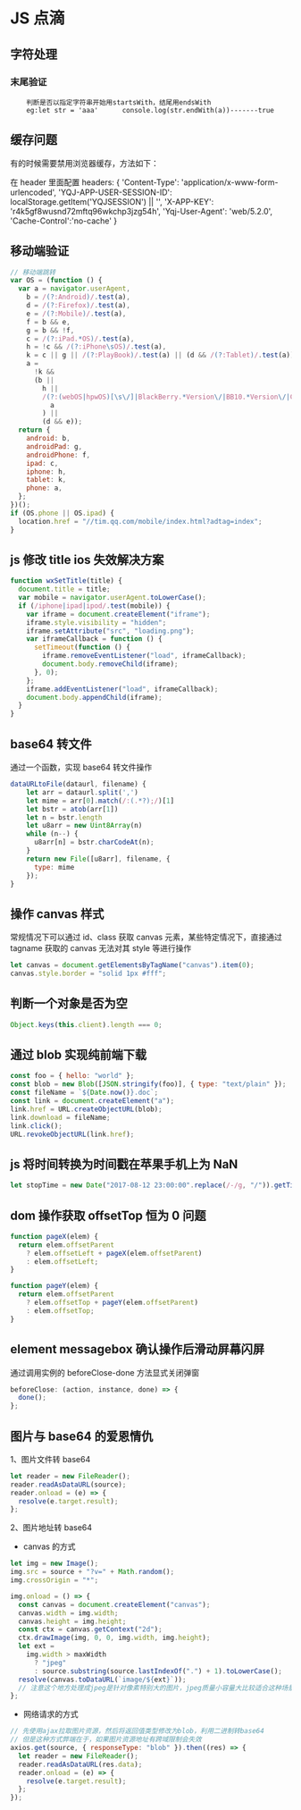 # JS 点滴

## 字符处理

### 末尾验证

```
    判断是否以指定字符串开始用startsWith，结尾用endsWith
    eg:let str = 'aaa'      console.log(str.endWith(a))-------true
```

## 缓存问题

有的时候需要禁用浏览器缓存，方法如下：

在 header 里面配置
headers: {
'Content-Type': 'application/x-www-form-urlencoded',
'YQJ-APP-USER-SESSION-ID': localStorage.getItem('YQJSESSION') || '',
'X-APP-KEY': 'r4k5gf8wusnd72mftq96wkchp3jzg54h',
'Yqj-User-Agent': 'web/5.2.0',
'Cache-Control':'no-cache'
}

## 移动端验证

```js
// 移动端跳转
var OS = (function () {
  var a = navigator.userAgent,
    b = /(?:Android)/.test(a),
    d = /(?:Firefox)/.test(a),
    e = /(?:Mobile)/.test(a),
    f = b && e,
    g = b && !f,
    c = /(?:iPad.*OS)/.test(a),
    h = !c && /(?:iPhone\sOS)/.test(a),
    k = c || g || /(?:PlayBook)/.test(a) || (d && /(?:Tablet)/.test(a)),
    a =
      !k &&
      (b ||
        h ||
        /(?:(webOS|hpwOS)[\s\/]|BlackBerry.*Version\/|BB10.*Version\/|CriOS\/)/.test(
          a
        ) ||
        (d && e));
  return {
    android: b,
    androidPad: g,
    androidPhone: f,
    ipad: c,
    iphone: h,
    tablet: k,
    phone: a,
  };
})();
if (OS.phone || OS.ipad) {
  location.href = "//tim.qq.com/mobile/index.html?adtag=index";
}
```

## js 修改 title ios 失效解决方案

```js
function wxSetTitle(title) {
  document.title = title;
  var mobile = navigator.userAgent.toLowerCase();
  if (/iphone|ipad|ipod/.test(mobile)) {
    var iframe = document.createElement("iframe");
    iframe.style.visibility = "hidden";
    iframe.setAttribute("src", "loading.png");
    var iframeCallback = function () {
      setTimeout(function () {
        iframe.removeEventListener("load", iframeCallback);
        document.body.removeChild(iframe);
      }, 0);
    };
    iframe.addEventListener("load", iframeCallback);
    document.body.appendChild(iframe);
  }
}
```

## base64 转文件

通过一个函数，实现 base64 转文件操作

```js
dataURLtoFile(dataurl, filename) {
    let arr = dataurl.split(',')
    let mime = arr[0].match(/:(.*?);/)[1]
    let bstr = atob(arr[1])
    let n = bstr.length
    let u8arr = new Uint8Array(n)
    while (n--) {
      u8arr[n] = bstr.charCodeAt(n);
    }
    return new File([u8arr], filename, {
      type: mime
    });
}
```

## 操作 canvas 样式

常规情况下可以通过 id、class 获取 canvas 元素，某些特定情况下，直接通过 tagname 获取的 canvas 无法对其 style 等进行操作

```js
let canvas = document.getElementsByTagName("canvas").item(0);
canvas.style.border = "solid 1px #fff";
```

## 判断一个对象是否为空

```js
Object.keys(this.client).length === 0;
```

## 通过 blob 实现纯前端下载

```js
const foo = { hello: "world" };
const blob = new Blob([JSON.stringify(foo)], { type: "text/plain" });
const fileName = `${Date.now()}.doc`;
const link = document.createElement("a");
link.href = URL.createObjectURL(blob);
link.download = fileName;
link.click();
URL.revokeObjectURL(link.href);
```

## js 将时间转换为时间戳在苹果手机上为 NaN

```js
let stopTime = new Date("2017-08-12 23:00:00".replace(/-/g, "/")).getTime();
```

## dom 操作获取 offsetTop 恒为 0 问题

```js
function pageX(elem) {
  return elem.offsetParent
    ? elem.offsetLeft + pageX(elem.offsetParent)
    : elem.offsetLeft;
}

function pageY(elem) {
  return elem.offsetParent
    ? elem.offsetTop + pageY(elem.offsetParent)
    : elem.offsetTop;
}
```

## element messagebox 确认操作后滑动屏幕闪屏

通过调用实例的 beforeClose-done 方法显式关闭弹窗

```js
beforeClose: (action, instance, done) => {
  done();
};
```

## 图片与 base64 的爱恩情仇

1、图片文件转 base64

```js
let reader = new FileReader();
reader.readAsDataURL(source);
reader.onload = (e) => {
  resolve(e.target.result);
};
```

2、图片地址转 base64

- canvas 的方式

```js
let img = new Image();
img.src = source + "?v=" + Math.random();
img.crossOrigin = "*";

img.onload = () => {
  const canvas = document.createElement("canvas");
  canvas.width = img.width;
  canvas.height = img.height;
  const ctx = canvas.getContext("2d");
  ctx.drawImage(img, 0, 0, img.width, img.height);
  let ext =
    img.width > maxWidth
      ? "jpeg"
      : source.substring(source.lastIndexOf(".") + 1).toLowerCase();
  resolve(canvas.toDataURL(`image/${ext}`));
  // 注意这个地方处理成jpeg是针对像素特别大的图片，jpeg质量小容量大比较适合这种场景，但是这样会改变filetype不做常用
};
```

- 网络请求的方式

```js
// 先使用ajax拉取图片资源，然后将返回值类型修改为blob，利用二进制转base64
// 但是这种方式弊端在于，如果图片资源地址有跨域限制会失效
axios.get(source, { responseType: "blob" }).then((res) => {
  let reader = new FileReader();
  reader.readAsDataURL(res.data);
  reader.onload = (e) => {
    resolve(e.target.result);
  };
});
```

